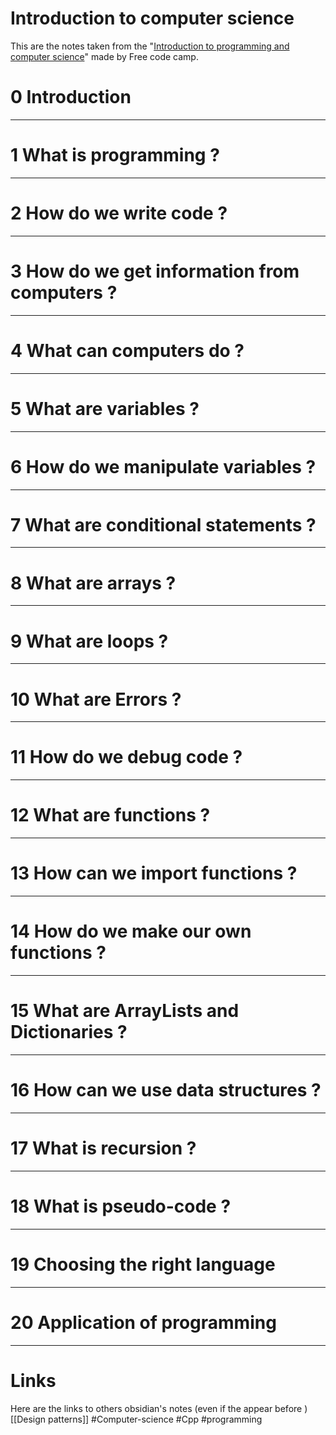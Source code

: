 # Introduction to computer science

This are the notes taken from the "[Introduction to programming and computer science](https://www.youtube.com/watch?v=zOjov-2OZ0E&list=WL&index=1)" made by Free code camp.

# 0 Introduction

---

# 1 What is programming ?

---

# 2 How do we write code ?

---

# 3 How do we get information from computers ?

---

# 4 What can computers do ?

---

# 5 What are variables ?

---

# 6 How do we manipulate variables ?

---

# 7 What are conditional statements ?

---

# 8 What are arrays ?

---

# 9 What are loops ?

---

# 10 What are Errors ?

---

# 11 How do we debug code ?

---

# 12 What are functions ?

---

# 13 How can we import functions ?

---

# 14 How do we make our own functions ?

---

# 15 What are ArrayLists and Dictionaries ?

---

# 16 How can we use data structures ?

---

# 17 What is recursion ?

---

# 18 What is pseudo-code ?

---

# 19 Choosing the right language

---

# 20 Application of programming


---


# Links
Here are the links to others obsidian's notes (even if the appear before )
[[Design patterns]]
#Computer-science #Cpp #programming